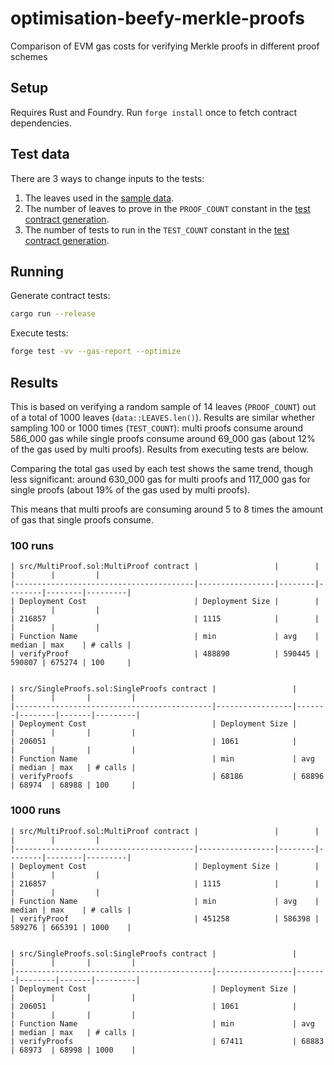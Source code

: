 # optimisation-beefy-merkle-proofs
Comparison of EVM gas costs for verifying Merkle proofs in different proof schemes

## Setup

Requires Rust and Foundry. Run `forge install` once to fetch contract dependencies.

## Test data

There are 3 ways to change inputs to the tests:

1. The leaves used in the [sample data](src/data.rs).
2. The number of leaves to prove in the `PROOF_COUNT` constant in the [test contract generation](src/main.rs).
3. The number of tests to run in the `TEST_COUNT` constant in the [test contract generation](src/main.rs).

## Running

Generate contract tests:

```sh
cargo run --release
```

Execute tests:

```sh
forge test -vv --gas-report --optimize
```

## Results

This is based on verifying a random sample of 14 leaves (`PROOF_COUNT`) out of a total of 1000 leaves
(`data::LEAVES.len()`). Results are similar whether sampling 100 or 1000 times (`TEST_COUNT`): multi proofs consume
around 586_000 gas while single proofs consume around 69_000 gas (about 12% of the gas used by multi proofs). Results
from executing tests are below.

Comparing the total gas used by each test shows the same trend, though less significant: around 630_000 gas for multi
proofs and 117_000 gas for single proofs (about 19% of the gas used by multi proofs).

This means that multi proofs are consuming around 5 to 8 times the amount of gas that single proofs consume.

### 100 runs

```
| src/MultiProof.sol:MultiProof contract |                 |        |        |        |         |
|----------------------------------------|-----------------|--------|--------|--------|---------|
| Deployment Cost                        | Deployment Size |        |        |        |         |
| 216857                                 | 1115            |        |        |        |         |
| Function Name                          | min             | avg    | median | max    | # calls |
| verifyProof                            | 488890          | 590445 | 590807 | 675274 | 100     |


| src/SingleProofs.sol:SingleProofs contract |                 |       |        |       |         |
|--------------------------------------------|-----------------|-------|--------|-------|---------|
| Deployment Cost                            | Deployment Size |       |        |       |         |
| 206051                                     | 1061            |       |        |       |         |
| Function Name                              | min             | avg   | median | max   | # calls |
| verifyProofs                               | 68186           | 68896 | 68974  | 68988 | 100     |
```

### 1000 runs

```
| src/MultiProof.sol:MultiProof contract |                 |        |        |        |         |
|----------------------------------------|-----------------|--------|--------|--------|---------|
| Deployment Cost                        | Deployment Size |        |        |        |         |
| 216857                                 | 1115            |        |        |        |         |
| Function Name                          | min             | avg    | median | max    | # calls |
| verifyProof                            | 451258          | 586398 | 589276 | 665391 | 1000    |


| src/SingleProofs.sol:SingleProofs contract |                 |       |        |       |         |
|--------------------------------------------|-----------------|-------|--------|-------|---------|
| Deployment Cost                            | Deployment Size |       |        |       |         |
| 206051                                     | 1061            |       |        |       |         |
| Function Name                              | min             | avg   | median | max   | # calls |
| verifyProofs                               | 67411           | 68883 | 68973  | 68998 | 1000    |
```
